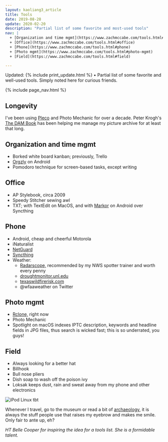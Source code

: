 ```yaml
---
layout: kaoliang3_article
title: Tools
date: 2019-08-28
update: 2020-02-20
description: "Partial list of some favorite and most-used tools"
nav: |
  + [Organization and time mgmt](https://www.zachmccabe.com/tools.html#organization-and-time-mgmt) 
  + [Office](https://www.zachmccabe.com/tools.html#office)
  + [Phone](https://www.zachmccabe.com/tools.html#phone)
  + [Photo mgmt](https://www.zachmccabe.com/tools.html#photo-mgmt)
  + [Field](https://www.zachmccabe.com/tools.html#field)

---
```



Updated: {% include print_update.html %} • Partial list of some favorite and well-used tools. Simply noted here for curious friends.



{% include page_nav.html %}



## Longevity

I've been using [Pleco] and Photo Mechanic for over a decade. Peter Krogh's [The DAM Book] has been helping me manage my picture archive for at least that long.

[Pleco]: https://www.pleco.com/

[The DAM Book]: https://www.thedambook.com/



## Organization and time mgmt

+ Borked white board kanban; previously, Trello
+ [Orgzly] on Android
+ Pomodoro technique for screen-based tasks, except writing

[Orgzly]: http://www.orgzly.com/



## Office

+ AP Stylebook, circa 2009
+ Speedy Stitcher sewing awl
+ TXT; with TextEdit on MacOS, and with [Markor] on Android over Syncthing

[Markor]: https://github.com/gsantner/markor



## Phone

+ Android, cheap and cheerful Motorola
+ iNaturalist
+ [NetGuard]
+ [Syncthing]
+ Weather:
  - [Radarscope,] recommended by my NWS spotter trainer and worth every penny
  - [droughtmonitor.unl.edu]
  - [texaswildfirerisk.com]
  - @wfaaweather on Twitter

[NetGuard]: https://www.netguard.me/

[Syncthing]: https://syncthing.net/

[Radarscope,]: https://www.radarscope.app/

[droughtmonitor.unl.edu]: https://droughtmonitor.unl.edu/CurrentMap/StateDroughtMonitor.aspx?TX

[texaswildfirerisk.com]: https://texaswildfirerisk.com/Map/Public/



## Photo mgmt

+ [Rclone,] right now
+ Photo Mechanic
+ Spotlight on macOS indexes IPTC description, keywords and headline fields in JPG files, thus search is wicked fast; this is so underrated, you guys!

[Rclone,]: https://rclone.org/




## Field

+ Always looking for a better hat
+ Billhook
+ Bull nose pliers
+ Dish soap to wash off the poison ivy
+ Loksak keeps dust, rain and sweat away from my phone and other electronics



![iPod Linux tbt](https://www.zachmccabe.com/assets/viz/ipod-linux-300.gif)


Whenever I travel, go to the museum or read a bit of [archaeology,] it is always the stuff people use that raises my eyebrow and makes me smile. Only fair to ante up, eh?

*HT Belle Cooper for inspiring the idea for a tools list. She is a formidable talent.*

[archaeology,]: https://archive.org/details/StoneAgeEconomics_201611/page/n31
